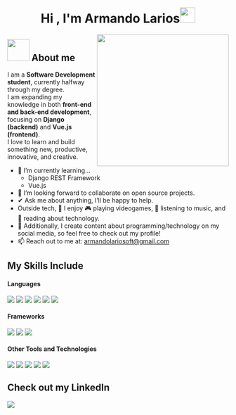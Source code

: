 <h1 align="center"><b>Hi , I'm Armando Larios</b><img src="https://media.giphy.com/media/hvRJCLFzcasrR4ia7z/giphy.gif" width="35"></h1>
<!--  -->
<picture> <img align="right" src="https://media.giphy.com/media/SWoSkN6DxTszqIKEqv/giphy.gif" width = 300px></picture>

## <picture><img src = "https://github.com/7oSkaaa/7oSkaaa/blob/main/Images/about_me.gif?raw=true" width = 50px></picture> About me

I am a **Software Development student**, currently halfway through my degree.  
I am expanding my knowledge in both **front-end and back-end development**, focusing on **Django (backend)** and **Vue.js (frontend)**.  
I love to learn and build something new, productive, innovative, and creative.  

- 🌱 I’m currently learning...  
  - Django REST Framework  
  - Vue.js  
- 👯 I’m looking forward to collaborate on open source projects.  
- ✔ Ask me about anything, I’ll be happy to help. <br>  
- Outside tech, 💜 I enjoy 🎮 playing videogames, 🎵 listening to music, and 📖 reading about technology.  
- 👾 Additionally, I create content about programming/technology on my social media, so feel free to check out my profile!  
- 📫 Reach out to me at: <a href="armandolariosoft@gmail.com">armandolariosoft@gmail.com</a>  

## My Skills Include

<h4> Languages </h4>
<span> 
  <img src="https://img.shields.io/badge/HTML5-E34F26?style=for-the-badge&logo=html5&logoColor=white">
  <img src="https://img.shields.io/badge/CSS3-1572B6?style=for-the-badge&logo=css3&logoColor=white">
  <img src="https://img.shields.io/badge/JavaScript-F7DF1E?style=for-the-badge&logo=javascript&logoColor=black">
  <img src="https://img.shields.io/badge/Java-ED8B00?style=for-the-badge&logo=java&logoColor=white">
  <img src="https://img.shields.io/badge/python-3670A0?style=for-the-badge&logo=python&logoColor=ffdd54">
  <img src= "https://img.shields.io/badge/typescript-%23007ACC.svg?style=for-the-badge&logo=typescript&logoColor=white">
 


</span>

<h4> Frameworks </h4>
<span>
  <img src= "https://img.shields.io/badge/django-%23092E20.svg?style=for-the-badge&logo=django&logoColor=white">
  <img src= "https://img.shields.io/badge/vuejs-%2335495e.svg?style=for-the-badge&logo=vuedotjs&logoColor=%234FC08D">
  <img src= "https://img.shields.io/badge/Vuetify-1867C0?style=for-the-badge&logo=vuetify&logoColor=AEDDFF">


</span>


<h4> Other Tools and Technologies </h4>
<span>
  <img src="https://img.shields.io/badge/Git-F05032?style=for-the-badge&logo=git&logoColor=white">
  <img src="https://img.shields.io/badge/jira-%230A0FFF.svg?style=for-the-badge&logo=jira&logoColor=white">
  <img src="https://img.shields.io/badge/Notion-%23000000.svg?style=for-the-badge&logo=notion&logoColor=white">
  <img src="https://img.shields.io/badge/MySQL-00000F?style=for-the-badge&logo=mysql&logoColor=white">
  <img src="https://img.shields.io/badge/sqlite-%2307405e.svg?style=for-the-badge&logo=sqlite&logoColor=white">
  




</span>

## Check out my LinkedIn

<a href= "www.linkedin.com/in/armando-larios-arreola">
    <img src="https://img.shields.io/badge/linkedin-%230077B5.svg?style=for-the-badge&logo=linkedin&logoColor=white">
</a>
